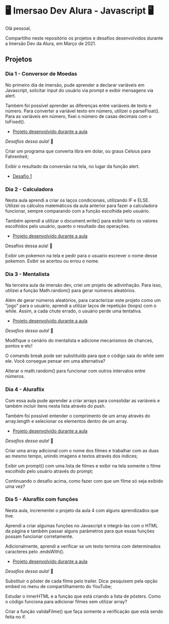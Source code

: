# 🖥   Imersao Dev Alura - Javascript  🖥

Olá pessoal,

Compartilho neste repositório os projetos e desafios desenvolvidos durante a Imersão Dev da Alura, em Março de 2021.

## Projetos

### Dia 1 - Conversor de Moedas

No primeiro dia de imersão, pude aprender a declarar variáveis em Javascript, solicitar input do usuário via prompt e exibir mensagens via alert.

Também foi possível aprender as diferenças entre variáveis de texto e número. Para converter a variável texto em número, utilizei o parseFloat(). Para as variáveis em número, fixei o número de casas decimais com o toFixed().

- [Projeto desenvolvido durante a aula](https://github.com/danimilani/AluraImersaoDev/tree/main/imersaoAula1)

*Desafios dessa aula!* 🤔

Criar um programa que converta libra em dolar, ou graus Celsius para Fahrenheit;

Exibir o resultado da conversão na tela, no lugar da função alert.

- [Desafio 1](https://github.com/danimilani/AluraImersaoDev/tree/main/desafioAula1)

### Dia 2 - Calculadora

Nesta aula aprendi a criar os laços condicionais, utilizando IF e ELSE. Utilizei os cálculos matemáticos da aula anterior para fazer a calculadora funcionar, sempre comparando com a função escolhida pelo usuário.

Também aprendi a utilizar o document.write() para exibir tanto os valores escolhidos pelo usuário, quanto o resultado das operações.

- [Projeto desenvolvido durante a aula](https://github.com/danimilani/AluraImersaoDev/tree/main/imersaoAula2)

Desafios dessa aula! 🤔

Exibir um pokemon na tela e pedir para o usuario escrever o nome desse pokemon. Exibir se acertou ou errou o nome.

### Dia 3 - Mentalista

Na terceira aula da imersão dev, criei um projeto de adivinhação. Para isso, utilizei a função Math.random() para gerar números aleatórios.

Além de gerar números aleatórios, para caracterizar este projeto como um "jogo" para o usuário, aprendi a utilizar laços de repetição (loops) com o while. Assim, a cada chute errado, o usuário perde uma tentativa.

- [Projeto desenvolvido durante a aula](https://github.com/danimilani/AluraImersaoDev/tree/main/imersaoAula3)

*Desafios dessa aula!* 🤔

Modifique o cenário do mentalista e adicione mecanismos de chances, pontos e etc!

O comando break pode ser substituído para que o código saia do while sem ele. Você consegue pensar em uma alternativa?

Alterar o math.random() para funcionar com outros intervalos entre números.

### Dia 4 - Aluraflix

Com essa aula pude aprender a criar arrays para consolidar as variáveis e também incluir itens nesta lista através do push.

Também foi possível entender o comprimento de um array através do array.length e selecionar os elementos dentro de um array.

- [Projeto desenvolvido durante a aula](https://github.com/danimilani/AluraImersaoDev/tree/main/imersaoAula4)

*Desafios dessa aula!* 🤔

Criar uma array adicional com o nome dos filmes e trabalhar com as duas ao mesmo tempo, unindo imagens e textos através dos índices;

Exibir um prompt() com uma lista de filmes e exibir na tela somente o filme escolhido pelo usuário através do prompt;

Continuando o desafio acima, como fazer com que um filme só seja exibido uma vez?

### Dia 5 - Aluraflix com funções

Nesta aula, incrementei o projeto da aula 4 com alguns aprendizados que tive. 

Aprendi a criar algumas funções no Javascript e integrá-las com o HTML da página e também passar alguns parâmetros para que essas funções possam funcionar corretamente.

Adicionalmente, aprendi a verificar se um texto termina com determinados caracteres pelo .endsWith().

- [Projeto desenvolvido durante a aula](https://github.com/danimilani/AluraImersaoDev/tree/main/imersaoAula5)

*Desafios dessa aula!* 🤔

Substituir o pôster de cada filme pelo trailer. Dica: pesquisem pela opção embed no menu de compartilhamento do YouTube;

Estudar o innerHTML e a função que está criando a lista de pôsters. Como o código funciona para adicionar filmes sem utilizar array?

Criar a função validaFilme() que faça somente a verificação que está sendo feita no if.
